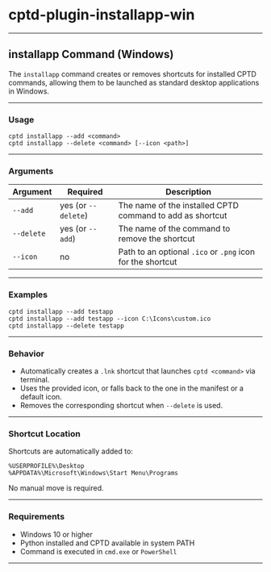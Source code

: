 # cptd-plugin-installapp-win
---

## installapp Command (Windows)

The `installapp` command creates or removes shortcuts for installed CPTD commands, allowing them to be launched as standard desktop applications in Windows.

---

### Usage

```
cptd installapp --add <command>
cptd installapp --delete <command> [--icon <path>]
```

---

### Arguments

| Argument   | Required            | Description                                                |
| ---------- | ------------------- | ---------------------------------------------------------- |
| `--add`    | yes (or `--delete`) | The name of the installed CPTD command to add as shortcut  |
| `--delete` | yes (or `--add`)    | The name of the command to remove the shortcut             |
| `--icon`   | no                  | Path to an optional `.ico` or `.png` icon for the shortcut |

---

### Examples

```
cptd installapp --add testapp
cptd installapp --add testapp --icon C:\Icons\custom.ico
cptd installapp --delete testapp
```

---

### Behavior

* Automatically creates a `.lnk` shortcut that launches `cptd <command>` via terminal.
* Uses the provided icon, or falls back to the one in the manifest or a default icon.
* Removes the corresponding shortcut when `--delete` is used.

---

### Shortcut Location

Shortcuts are automatically added to:

```
%USERPROFILE%\Desktop
%APPDATA%\Microsoft\Windows\Start Menu\Programs
```

No manual move is required.

---

### Requirements

* Windows 10 or higher
* Python installed and CPTD available in system PATH
* Command is executed in `cmd.exe` or `PowerShell`

---
